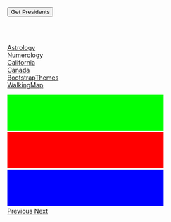 <div>
  <button id="getPresidents" type="button"> Get Presidents </button>
</div>

<div>
  <ul id='bar'>
  </ul>
</div>

<br>
<br>

<a href="AstrologyFinal.html">Astrology</a>
<br>
<a href="NumerologyFinal.html">Numerology</a>
<br>
<a href="california.html">California</a>
<br>
<a href="canada.html">Canada</a>
<br>
<a href="BootstrapThemes.html">BootstrapThemes</a>
<br>
<a href="WalkingMap.html">WalkingMap</a>

<div id="carousel-example-generic" class="carousel slide" data-ride="carousel">

  <div class="carousel-inner" role="listbox">
    <div class="item active">
      <img src="/images/carousel1.png" alt="First slide">
    </div>
    <div class="item">
      <img src="/images/carousel2.png" alt="Second slide">
    </div>
    <div class="item">
      <img src="/images/carousel3.png" alt="Third slide">
    </div>
  </div>
  <a class="left carousel-control" href="#carousel-example-generic" role="button" data-slide="prev">
    <span class="glyphicon glyphicon-chevron-left" aria-hidden="true"></span>
    <span class="sr-only">Previous</span>
  </a>
  <a class="right carousel-control" href="#carousel-example-generic" role="button" data-slide="next">
    <span class="glyphicon glyphicon-chevron-right" aria-hidden="true"></span>
    <span class="sr-only">Next</span>
  </a>
</div>